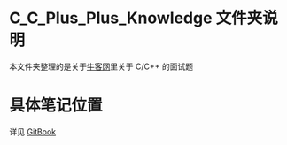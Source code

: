 # C_C_Plus_Plus_Knowledge 文件夹说明
本文件夹整理的是关于[牛客网](http://www.nowcoder.com/7651698)里关于 C/C++ 的面试题

# 具体笔记位置
详见 [GitBook](https://www.gitbook.com/read/book/l1nwatch/c_cplusplus)